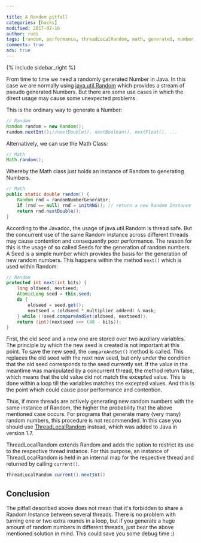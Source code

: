 ```yaml
---

title: A Random pitfall
categories: [hacks]
modified: 2017-02-16
author: rudi
tags: [random, performance, threadLocalRandom, math, generated, number, programming, project, software, engineering]
comments: true
ads: true
---
```


{% include sidebar_right %}

From time to time we need a randomly generated Number in Java. In this case we are normally using [java.util.Random](https://docs.oracle.com/javase/7/docs/api/java/util/Random.html) which provides a stream of pseudo generated Numbers. But there are some use cases in which the direct usage may cause some unexpected problems.

This is the ordinary way to generate a Number:

```java
// Random
Random random = new Random();
random.nextInt();//nextDouble(), nextBoolean(), nextFloat(), ...
```

Alternatively, we can use the Math Class:

```java
// Math
Math.random();
```

Whereby the Math class just holds an instance of Random to generating Numbers.

```java
// Math
public static double random() {
    Random rnd = randomNumberGenerator;
    if (rnd == null) rnd = initRNG(); // return a new Random Instance
    return rnd.nextDouble();
}
```

According to the Javadoc, the usage of java.util.Random is thread safe. But the concurrent use
of the same Random instance across different threads may cause contention and consequently poor performance.
The reason for this is the usage of so called Seeds for the generation of random numbers. A Seed is a simple number which provides the basis for the generation of new random numbers. This happens within the method `next()` which is used within Random:

```java
// Random
protected int next(int bits) {
    long oldseed, nextseed;
    AtomicLong seed = this.seed;
    do {
        oldseed = seed.get();
        nextseed = (oldseed * multiplier addend) & mask;
    } while (!seed.compareAndSet(oldseed, nextseed));
    return (int)(nextseed >>> (48 - bits));
}
```

First, the old seed and a new one are stored over two auxiliary variables. The principle by which the new seed is created is not important at this point.
To save the new seed, the `compareAndSet()` method is called. This replaces the old seed with the next new seed, but  only under the condition that the old seed corresponds to the seed currently set.
If  the value in the meantime was manipulated by a concurrent thread, the method return false, which means that the old value did not match the excepted value.
This is done within a loop till the variables matches the excepted values. And this is the point which could cause poor performance and contention.


Thus, if more threads are actively generating new random numbers with the same instance of Random, the higher the probability that the above mentioned case occurs.
For programs that generate many (very many) random numbers, this procedure is not recommended. In this case you should use [ThreadLocalRandom](https://docs.oracle.com/javase/7/docs/api/java/util/concurrent/ThreadLocalRandom.html) instead, which was added to Java in version 1.7.


ThreadLocalRandom extends Random and adds the option to restrict its use to the respective thread instance.
For this purpose, an instance of ThreadLocalRandom is held in an internal map for the respective thread and returned by calling `current()`.

```java
ThreadLocalRandom.current().nextInt()
```

## Conclusion

The pitfall described above does not mean that it's forbidden to share a Random Instance between several threads. There is no problem with turning one or two extra rounds in a loop, but if you generate a huge amount of random numbers in different threads, just bear the above mentioned solution in mind. This could save you some debug time :)
